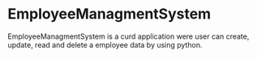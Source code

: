 # EmployeeManagmentSystem
EmployeeManagmentSystem is a curd application were user can create, update, read and delete a employee data by using python.
